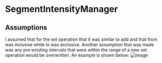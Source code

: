 # SegmentIntensityManager

## Assumptions ##
I assumed that for the set operation that it was similar to add and that from was inclusive while to was exclusive. Another assumption that was made was any pre-existing intervals that were within the range of a new set operation would be overwritten. An example is shown below:
![image](https://github.com/user-attachments/assets/9ea30ecf-114d-471b-99df-41ae94fc6efb)
